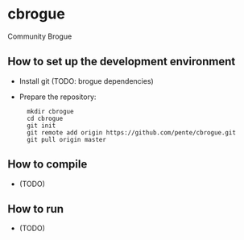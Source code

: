 cbrogue
=======

Community Brogue

How to set up the development environment
-----------------------------------------
* Install git (TODO: brogue dependencies)
* Prepare the repository:

        mkdir cbrogue
        cd cbrogue
        git init
        git remote add origin https://github.com/pente/cbrogue.git
        git pull origin master


How to compile
--------------
* (TODO)

How to run
----------
* (TODO)
